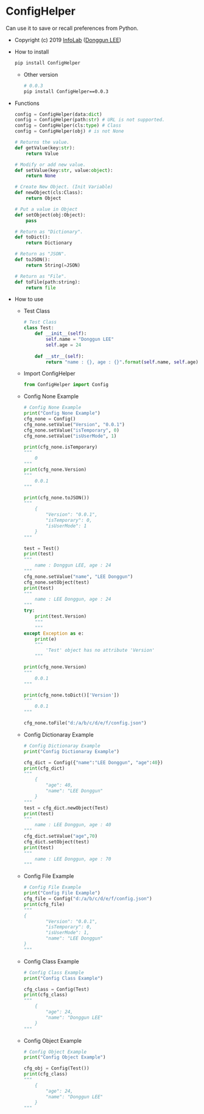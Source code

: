 # ConfigHelper
Can use it to save or recall preferences from Python.
 - Copyright (c) 2019 [InfoLab](http://infolab.kunsan.ac.kr) ([Donggun LEE](http://duration.digimoon.net/))
 - How to install
    ```bash
    pip install ConfigHelper
    ```
    - Other version
        ```bash
        # 0.0.3
        pip install ConfigHelper==0.0.3
        ```
 - Functions
    ```python
    config = ConfigHelper(data:dict)
    config = ConfigHelper(path:str) # URL is not supported.
    config = ConfigHelper(cls:type) # Class
    config = ConfigHelper(obj) # is not None

    # Returns the value.
    def getValue(key:str):
        return Value

    # Modify or add new value. 
    def setValue(key:str, value:object):
        return None

    # Create New Object. (Init Variable)
    def newObject(cls:Class):
        return Object

    # Put a value in Object
    def setObject(obj:Object):
        pass

    # Return as "Dictionary".
    def toDict():
        return Dictionary

    # Return as "JSON".
    def toJSON():
        return String(=JSON)

    # Return as "File".
    def toFile(path:string):
        return file
    ```

 - How to use

   - Test Class
        ```python
        # Test Class
        class Test:
            def __init__(self):
                self.name = "Donggun LEE"
                self.age = 24
            
            def __str__(self):
                return "name : {}, age : {}".format(self.name, self.age)
        ```
    - Import ConfigHelper
        ```python
        from ConfigHelper import Config
        ```
    - Config None Example
        ```python
        # Config None Example
        print("Config None Example")
        cfg_none = Config()
        cfg_none.setValue("Version", "0.0.1")
        cfg_none.setValue("isTemporary", 0)
        cfg_none.setValue("isUserMode", 1)

        print(cfg_none.isTemporary)
        """
            0
        """
        print(cfg_none.Version)
        """
            0.0.1
        """

        print(cfg_none.toJSON())
        """
            {
                "Version": "0.0.1",
                "isTemporary": 0,
                "isUserMode": 1
            }
        """

        test = Test()
        print(test)
        """
            name : Donggun LEE, age : 24
        """
        cfg_none.setValue("name", "LEE Donggun")
        cfg_none.setObject(test)
        print(test)
        """
            name : LEE Donggun, age : 24
        """
        try:
            print(test.Version)
            """
            """
        except Exception as e:
            print(e)
            """
                'Test' object has no attribute 'Version'
            """

        print(cfg_none.Version)
        """
            0.0.1
        """

        print(cfg_none.toDict()['Version'])
        """
            0.0.1
        """

        cfg_none.toFile("d:/a/b/c/d/e/f/config.json")
        ```
     - Config Dictionaray Example
        ```python
        # Config Dictionaray Example
        print("Config Dictionaray Example")

        cfg_dict = Config({"name":"LEE Donggun", "age":40})
        print(cfg_dict)
        """
            {
                "age": 40,
                "name": "LEE Donggun"
            }
        """
        test = cfg_dict.newObject(Test)
        print(test)
        """
            name : LEE Donggun, age : 40
        """
        cfg_dict.setValue("age",70)
        cfg_dict.setObject(test)
        print(test)
        """
            name : LEE Donggun, age : 70
        """
        ```
     - Config File Example
        ```python
        # Config File Example
        print("Config File Example")
        cfg_file = Config("d:/a/b/c/d/e/f/config.json")
        print(cfg_file)
        """
        {
                "Version": "0.0.1",
                "isTemporary": 0,
                "isUserMode": 1,
                "name": "LEE Donggun"
        }
        """
        ```
     - Config Class Example
        ```python
        # Config Class Example
        print("Config Class Example")

        cfg_class = Config(Test)
        print(cfg_class)
        """
            {
                "age": 24,
                "name": "Donggun LEE"
            }
        """
        ```
     - Config Object Example
        ```python
        # Config Object Example
        print("Config Object Example")

        cfg_obj = Config(Test())
        print(cfg_class)
        """
            {
                "age": 24,
                "name": "Donggun LEE"
            }
        """
        ```